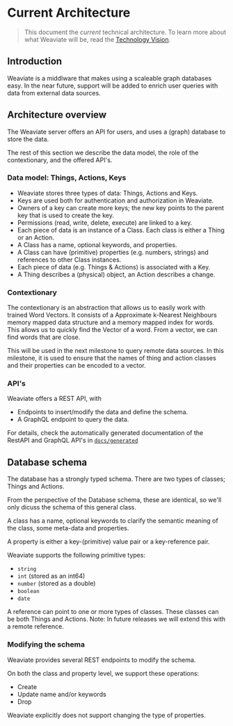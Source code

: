 # Current Architecture

> This document the _current_ technical architecture. 
> To learn more about what Weaviate will be, read the [Technology Vision](./tech_vision.md).

## Introduction
Weaviate is a middlware that makes using a scaleable graph databases easy.
In the near future, support will be added to enrich user queries with data from external data sources.

## Architecture overview
The Weaviate server offers an API for users, and uses a (graph) database to store the data.

The rest of this section we describe the data model, the role of the contextionary, and the offered API's.

### Data model: Things, Actions, Keys
- Weaviate stores three types of data: Things, Actions and Keys.
- Keys are used both for authentication and authorization in Weaviate.
- Owners of a key can create more keys; the new key points to the parent key that is used to create the key.
- Permissions (read, write, delete, execute) are linked to a key.
- Each piece of data is an instance of a Class. Each class is either a Thing or an Action.
- A Class has a name, optional keywords, and properties.
- A Class can have (primitive) properties (e.g. numbers, strings) and references to other Class instances.
- Each piece of data (e.g. Things & Actions) is associated with a Key.
- A Thing describes a (physical) object, an Action describes a change.

### Contextionary
The contextionary is an abstraction that allows us to easily work with trained Word Vectors.
It consists of a Approximate k-Nearest Neighbours memory mapped data structure and a memory mapped
index for words. This allows us to quickly find the Vector of a word. From a vector, we can find
words that are close.

This will be used in the next milestone to query remote data sources. In this milestone,
it is used to ensure that the names of thing and action classes and their properties can be
encoded to a vector.

### API's
Weaviate offers a REST API, with
- Endpoints to insert/modify the data and define the schema.
- A GraphQL endpoint to query the data.

For details, check the automatically generated documentation of the RestAPI and GraphQL API's in
[`docs/generated`](./generated/)

## Database schema
The database has a strongly typed schema. There are two types of classes; Things and Actions.

From the perspective of the Database schema, these are identical, so we'll only dicuss the schema
of this general class.

A class has a name, optional keywords to clarify the semantic meaning of the class, some meta-data and properties.

A property is either a key-(primitive) value pair or a key-reference pair.

Weaviate supports the following primitive types:
- `string`
- `int` (stored as an int64)
- `number` (stored as a double)
- `boolean`
- `date`

A reference can point to one or more types of classes. These classes can be both Things and Actions.
Note: In future releases we will extend this with a remote reference.

### Modifying the schema
Weaviate provides several REST endpoints to modify the schema.

On both the class and property level, we support these operations:
- Create
- Update name and/or keywords
- Drop

Weaviate explicitly does not support changing the type of properties.
